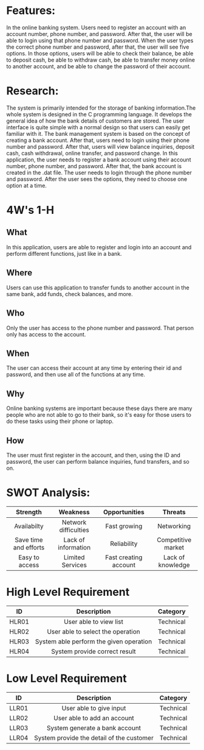 # Features:
In the online banking system. Users need to register an account with an account number, phone number, and password. After that, the user will be able to login using that phone number and password. When the user types the correct phone number and password, after that, the user will see five options. In those options, users will be able to check their balance, be able to deposit cash, be able to withdraw cash, be able to transfer money online to another account, and be able to change the password of their account.

# Research:
The system is primarily intended for the storage of banking information.The whole system is designed in the C programming language. It develops the general idea of how the bank details of customers are stored. The user interface is quite simple with a normal design so that users can easily get familiar with it. The bank management system is based on the concept of creating a bank account. After that, users need to login using their phone number and password. After that, users will view balance inquiries, deposit cash, cash withdrawal, online transfer, and password change. In this application, the user needs to register a bank account using their account number, phone number, and password. After that, the bank account is created in the .dat file. The user needs to login through the phone number and password. After the user sees the options, they need to choose one option at a time. 

# 4W's 1-H
## What
In this application, users are able to register and login into an account and perform different functions, just like in a bank.
## Where
Users can use this application to transfer funds to another account in the same bank, add funds, check balances, and more. 
## Who
Only the user has access to the phone number and password. That person only has access to the account.
## When
The user can access their account at any time by entering their id and password, and then use all of the functions at any time.
## Why
Online banking systems are important because these days there are many people who are not able to go to their bank, so it's easy for those users to do these tasks using their phone or laptop.
## How
The user must first register in the account, and then, using the ID and password, the user can perform balance inquiries, fund transfers, and so on.

# SWOT Analysis:
|Strength|Weakness|Opportunities|Threats|
|:--:|:--:|:--:|:--:|
|Availabilty|Network difficulties|Fast growing|Networking|
|Save time and efforts|Lack of information|Reliability|Competitive market|
|Easy to access|Limited Services|Fast creating account|Lack of knowledge|

# High Level Requirement
|ID|Description|Category|
|:--:|:--:|:--:|
|HLR01|User able to view list|Technical|
|HLR02|User able to select the operation|Technical|
|HLR03|System able perform the given operation|Technical|
|HLR04|System provide correct result|Technical|

# Low Level Requirement
|ID|Description|Category|
|:--:|:--:|:--:|
|LLR01|User able to give input |Technical|
|LLR02|User able to add an account|Technical|
|LLR03|System generate a bank account|Technical|
|LLR04|System provide the detail of the customer|Technical|




